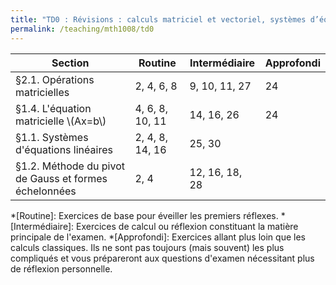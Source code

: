 ```yaml
---
title: "TD0 : Révisions : calculs matriciel et vectoriel, systèmes d’équations linéaires"
permalink: /teaching/mth1008/td0
---
```


| Section                                               | Routine         | Intermédiaire  | Approfondi |
| ----------------------------------------------------- | --------------- | -------------- | ---------- |
| §2.1. Opérations matricielles                         | 2, 4, 6, 8      | 9, 10, 11, 27  | 24         |
| §1.4. L'équation matricielle \\(Ax=b\\)               | 4, 6, 8, 10, 11 | 14, 16, 26     | 24         |
| §1.1. Systèmes d'équations linéaires                  | 2, 4, 8, 14, 16 | 25, 30         |            |
| §1.2. Méthode du pivot de Gauss et formes échelonnées | 2, 4            | 12, 16, 18, 28 |            |

*[Routine]: Exercices de base pour éveiller les premiers réflexes.
*[Intermédiaire]: Exercices de calcul ou réflexion constituant la matière principale de l'examen.
*[Approfondi]: Exercices allant plus loin que les calculs classiques. Ils ne sont pas toujours (mais souvent) les plus compliqués et vous prépareront aux questions d'examen nécessitant plus de réflexion personnelle.